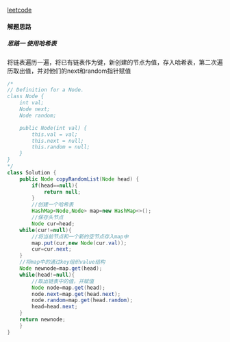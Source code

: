 [leetcode](https://leetcode-cn.com/problems/fu-za-lian-biao-de-fu-zhi-lcof/)

#### 解题思路

##### 思路一 使用哈希表

将链表遍历一遍，将已有链表作为键，新创建的节点为值，存入哈希表，第二次遍历取出值，并对他们的next和random指针赋值

```java
/*
// Definition for a Node.
class Node {
    int val;
    Node next;
    Node random;

    public Node(int val) {
        this.val = val;
        this.next = null;
        this.random = null;
    }
}
*/
class Solution {
    public Node copyRandomList(Node head) {
        if(head==null){ 
            return null;
        }
        //创建一个哈希表
        HashMap<Node,Node> map=new HashMap<>();
        //保存头节点
        Node cur=head;
    while(cur!=null){
        //将当前节点和一个新的空节点存入map中
        map.put(cur,new Node(cur.val));
        cur=cur.next;
    }
    //将map中的通过key组织value结构
    Node newnode=map.get(head);
    while(head!=null){
        //取出链表中的值，并赋值
        Node node=map.get(head);
        node.next=map.get(head.next);
        node.random=map.get(head.random);
        head=head.next;
    }
    return newnode;
    }
}
```

